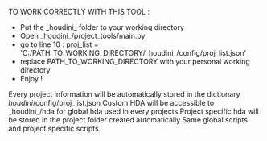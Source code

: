 TO WORK CORRECTLY WITH THIS TOOL :

- Put the \_houdini_ folder to your working directory
- Open \_houdini_/project_tools/main.py
- go to line 10 : proj_list = 'C:/PATH_TO_WORKING_DIRECTORY/\_houdini_/config/proj_list.json'
- replace PATH_TO_WORKING_DIRECTORY with your personal working directory
- Enjoy !


Every project information will be automatically stored in the dictionary _houdini_/config/proj_list.json
Custom HDA will be accessible to \_houdini_/hda for global hda used in every projects
Project specific hda will be stored in the project folder created automatically
Same global scripts and project specific scripts
